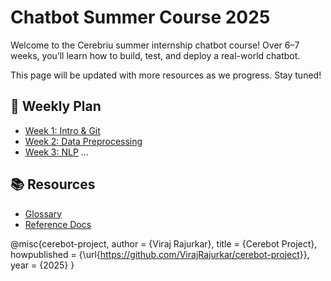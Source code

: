# Chatbot Summer Course 2025

Welcome to the Cerebriu summer internship chatbot course! 
Over 6–7 weeks, you’ll learn how to build, test, and deploy a real-world chatbot.

This page will be updated with more resources as we progress. Stay tuned!

## 📅 Weekly Plan
- [Week 1: Intro & Git](./week01_intro/)
- [Week 2: Data Preprocessing](./week02_data/)
- [Week 3: NLP](./week03_nlp/)
...

## 📚 Resources
- [Glossary](./extras/glossary.md)
- [Reference Docs](./extras/resources.md)


@misc{cerebot-project,
    author       = {Viraj Rajurkar},
    title        = {Cerebot Project},
    howpublished = {\url{https://github.com/VirajRajurkar/cerebot-project}},
    year         = {2025}
}
